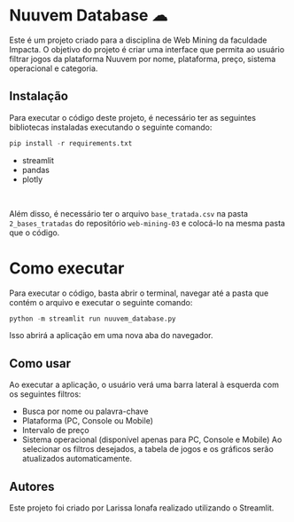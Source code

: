 # Nuuvem Database ☁
Este é um projeto criado para a disciplina de Web Mining da faculdade Impacta. O objetivo do projeto é criar uma interface que permita ao usuário filtrar jogos da plataforma Nuuvem por nome, plataforma, preço, sistema operacional e categoria.

## Instalação
Para executar o código deste projeto, é necessário ter as seguintes bibliotecas instaladas executando o seguinte comando:

```python
pip install -r requirements.txt
```

- streamlit
- pandas
- plotly

<br>

Além disso, é necessário ter o arquivo `base_tratada.csv` na pasta `2_bases_tratadas` do repositório `web-mining-03` e colocá-lo na mesma pasta que o código.


# Como executar
Para executar o código, basta abrir o terminal, navegar até a pasta que contém o arquivo e executar o seguinte comando:


```python
python -m streamlit run nuuvem_database.py
```

Isso abrirá a aplicação em uma nova aba do navegador.

## Como usar
Ao executar a aplicação, o usuário verá uma barra lateral à esquerda com os seguintes filtros:

- Busca por nome ou palavra-chave
- Plataforma (PC, Console ou Mobile)
- Intervalo de preço
- Sistema operacional (disponível apenas para PC, Console e Mobile)
Ao selecionar os filtros desejados, a tabela de jogos e os gráficos serão atualizados automaticamente.

## Autores
Este projeto foi criado por Larissa Ionafa realizado utilizando o Streamlit.
